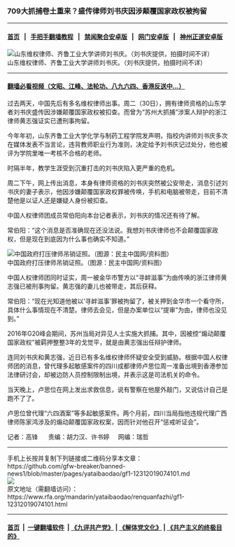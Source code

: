### 709大抓捕卷土重来？盛传律师刘书庆因涉颠覆国家政权被拘留
------------------------

#### [首页](https://github.com/gfw-breaker/banned-news1/blob/master/README.md) &nbsp;&nbsp;|&nbsp;&nbsp; [手把手翻墙教程](https://github.com/gfw-breaker/guides/wiki) &nbsp;&nbsp;|&nbsp;&nbsp; [禁闻聚合安卓版](https://github.com/gfw-breaker/bn-android) &nbsp;&nbsp;|&nbsp;&nbsp; [网门安卓版](https://github.com/oGate2/oGate) &nbsp;&nbsp;|&nbsp;&nbsp; [神州正道安卓版](https://github.com/SzzdOgate/update) 



<div id="headerimg">
 <img alt="山东维权律师、齐鲁工业大学讲师刘书庆。（刘书庆提供，拍摄时间不详）" src="https://www.rfa.org/mandarin/yataibaodao/renquanfazhi/gf1-05072019070253.html/china-professor.jpg/image" title="山东维权律师、齐鲁工业大学讲师刘书庆。（刘书庆提供，拍摄时间不详）"/>
 <div id="headerimgcontents">
  <div id="headerimgcaption">
   <span>
    山东维权律师、齐鲁工业大学讲师刘书庆。（刘书庆提供，拍摄时间不详）
   </span>
   <!-- zoomattribute -->
  </div>
  <!-- headerimgcaption -->
 </div>
 <!-- headerimagecontents -->
</div>

<hr/>


#### [翻墙必看视频（文昭、江峰、法轮功、八九六四、香港反送中...）](http://167.172.214.107/home.html)

<div id="storytext">
 <div>
  <div class="slot_header">
  </div>
 </div>
 <p>
  过去两天，中国先后有多名维权律师出事。周二（30日），拥有律师资格的山东学者刘书庆盛传因涉嫌颠覆国家政权被扣查。而曾为“苏州大抓捕”涉案人辩护的浙江律师黄志强证实已遭刑事拘留。
 </p>
 <p>
  今年年初，山东齐鲁工业大学化学与制药工程学院发声明，指校内讲师刘书庆多次在媒体发表不当言论，违背教师职业行为准则，决定给予刘书庆记过处分，他也被评为学院里唯一考核不合格的老师。
 </p>
 <p>
 </p>
 <p>
 </p>
 <p>
  时隔半年，教学生涯受到沉重打击的刘书庆陷入更严重的危机。
 </p>
 <p>
  周二下午，网上传出消息，本身有律师资格的刘书庆突然被公安带走，消息引述刘书庆的妻子表示，他因涉嫌颠覆国家政权罪被传唤，手机和电脑被带走，目前不清楚他是以证人还是嫌疑人身份被扣查。
 </p>
 <p>
  中国人权律师团成员常伯阳向本台记者表示，刘书庆的情况还有待了解。
 </p>
 <p>
  常伯阳：“这个消息是否准确现在还没法说。我想刘书庆律师也不会颠覆国家政权，但是现在到底因为什么事也确实不知道。”
 </p>
 <p>
 </p>
 <p>
  <div class="image-inline captioned" style="width:1500px;">
   <div style="width:1500px;">
    <img alt="中国政府打压律师吊销证照。（图源：民主中国网/资料图）" src="https://www.rfa.org/mandarin/yataibaodao/renquanfazhi/gf1-12312019074101.html/gf1p1.jpg" title="中国政府打压律师吊销证照。（图源：民主中国网/资料图）"/>
   </div>
   <div class="image-caption">
    <span style="width:1500px;">
     中国政府打压律师吊销证照。（图源：民主中国网/资料图）
    </span>
    <span class="copyright">
    </span>
   </div>
  </div>
 </p>
 <p>
  中国人权律师团同时证实，周一被金华市警方以“寻衅滋事”为由传唤的浙江律师黄志强已被刑事拘留。黄志强的妻儿也被带走，其后获释。
 </p>
 <p>
  常伯阳：“现在光知道他被以‘寻衅滋事’罪被拘留了，被关押到金华市一个看守所，具体什么事情现在不清楚。律师去会见，但是办案单位以“提审”为由，律师也没见到。”
 </p>
 <p>
  2016年G20峰会期间，苏州当局对异见人士实施大抓捕。其中，因被控“煽动颠覆国家政权”被羁押整整3年的戈觉平，就是由黄志强出任辩护律师。
 </p>
 <p>
  连同刘书庆和黄志强，近日已有多名维权律师怀疑安全受到威胁。根据中国人权律师团的消息，曾代理多起敏感案件的四川成都律师卢思位周一准备出境到香港参加法律研讨会，却被边防人员控制限制出境，并表示这是司法机关的命令。
 </p>
 <p>
  当天晚上，卢思位在网上发出求救信息，说有警察在他屋外敲门，又说估计自己是跑不了了。
 </p>
 <p>
  卢思位曾代理“六四酒案”等多起敏感案件。两个月前，四川当局指他违规代理广西律师陈家鸿涉及的煽动颠覆国家政权案，因而针对他召开“惩戒听证会”。
 </p>
 <p>
 </p>
 <p>
  记者：高锋      责编：胡力汉、许书婷     网编：瑞哲
 </p>
</div>

<hr/>
手机上长按并复制下列链接或二维码分享本文章：<br/>
https://github.com/gfw-breaker/banned-news1/blob/master/pages/yataibaodao/gf1-12312019074101.md <br/>
<a href='https://github.com/gfw-breaker/banned-news1/blob/master/pages/yataibaodao/gf1-12312019074101.md'><img src='https://github.com/gfw-breaker/banned-news1/blob/master/pages/yataibaodao/gf1-12312019074101.md.png'/></a> <br/>
原文地址（需翻墙访问）：https://www.rfa.org/mandarin/yataibaodao/renquanfazhi/gf1-12312019074101.html


------------------------
#### [首页](https://github.com/gfw-breaker/banned-news1/blob/master/README.md) &nbsp;|&nbsp; [一键翻墙软件](https://github.com/gfw-breaker/nogfw/blob/master/README.md) &nbsp;| [《九评共产党》](https://github.com/gfw-breaker/9ping.md/blob/master/README.md#九评之一评共产党是什么) | [《解体党文化》](https://github.com/gfw-breaker/jtdwh.md/blob/master/README.md) | [《共产主义的终极目的》](https://github.com/gfw-breaker/gczydzjmd.md/blob/master/README.md)


<img src='http://gfw-breaker.win/banned-news/pages/yataibaodao/gf1-12312019074101.md' width='0px' height='0px'/>